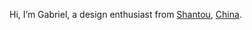 Hi, I’m Gabriel, a design enthusiast from [Shantou](https://en.wikipedia.org/wiki/Shantou), [China](https://en.wikipedia.org/wiki/China).
